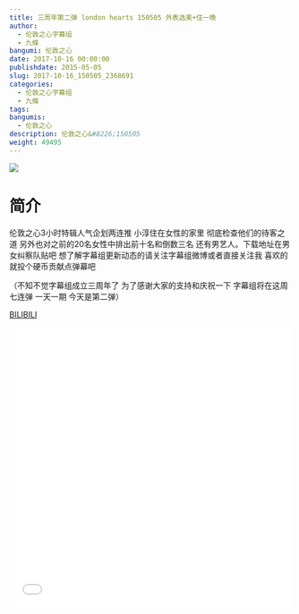 ```yaml
---
title: 三周年第二弹 london hearts 150505 外表选美+住一晚
author: 
  - 伦敦之心字幕组
  - 九條
bangumi: 伦敦之心
date: 2017-10-16 00:00:00
publishdate: 2015-05-05
slug: 2017-10-16_150505_2368691
categories: 
  - 伦敦之心字幕组
  - 九條
tags: 
bangumis: 
  - 伦敦之心
description: 伦敦之心&#8226;150505
weight: 49495
---
```


![](https://i.imgur.com/XuP5mIE.jpg)

# 简介  
伦敦之心3小时特辑人气企划两连推 小淳住在女性的家里 彻底检查他们的待客之道 另外也对之前的20名女性中排出前十名和倒数三名 还有男艺人。下载地址在男女纠察队贴吧 想了解字幕组更新动态的请关注字幕组微博或者直接关注我 喜欢的就投个硬币贡献点弹幕吧


（不知不觉字幕组成立三周年了 为了感谢大家的支持和庆祝一下 字幕组将在这周七连弹 一天一期 今天是第二弹）

  [BILIBILI](https://www.bilibili.com/video/av2368691/)


<div class="vcontainer">  <iframe class='video' src="//www.bilibili.com/blackboard/player.html?cid=3703128&aid=2368691" width="100%" height="500" frameborder="0" allowfullscreen="allowfullscreen"></iframe></div>
